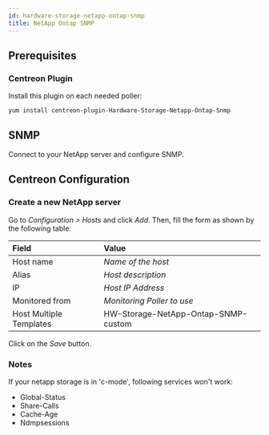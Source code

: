 ```yaml
---
id: hardware-storage-netapp-ontap-snmp
title: NetApp Ontap SNMP
---
```


## Prerequisites

### Centreon Plugin

Install this plugin on each needed poller:

``` shell
yum install centreon-plugin-Hardware-Storage-Netapp-Ontap-Snmp
```

## SNMP

Connect to your NetApp server and configure SNMP.

## Centreon Configuration

### Create a new NetApp server

Go to *Configuration \> Hosts* and click *Add*. Then, fill the form as shown by
the following table:

| Field                                | Value                               |
| :----------------------------------- | :---------------------------------- |
| Host name                            | *Name of the host*                  |
| Alias                                | *Host description*                  |
| IP                                   | *Host IP Address*                   |
| Monitored from                       | *Monitoring Poller to use*          |
| Host Multiple Templates              | HW-Storage-NetApp-Ontap-SNMP-custom |

Click on the *Save* button.

### Notes

If your netapp storage is in 'c-mode', following services won't work:

- Global-Status
- Share-Calls
- Cache-Age
- Ndmpsessions
